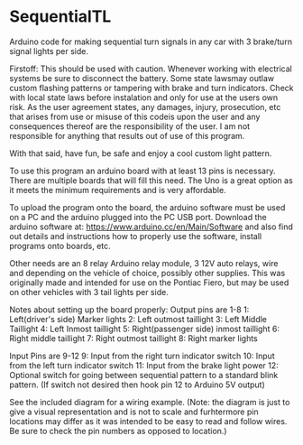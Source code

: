 # SequentialTL
Arduino code for making sequential turn signals in any car with 3 brake/turn signal lights per side.

Firstoff: This should be used with caution. Whenever working with electrical systems be sure to disconnect the battery. 
Some state lawsmay outlaw custom flashing patterns or tampering with brake and turn indicators. 
Check with local state laws before instalation and only for use at the users own risk. As the user agreement states, any damages, 
injury, prosecution, etc that arises from use or misuse of this codeis upon the user and any consequences thereof are the 
responsibility of the user. I am not responsible for anything that results out of use of this program.

With that said, have fun, be safe and enjoy a cool custom light pattern.

To use this program an arduino board with at least 13 pins is necessary. There are multiple boards that will fill this need.
The Uno is a great option as it meets the minimum requirements and is very affordable.

To upload the program onto the board, the arduino software must be used on a PC and the arduino plugged into the PC USB port.
Download the arduino software at: https://www.arduino.cc/en/Main/Software and also find out details and instructions how to 
properly use the software, install programs onto boards, etc. 

Other needs are an 8 relay Arduino relay module, 3 12V auto relays, wire and depending on the vehicle of choice, possibly other supplies. 
This was originally made and intended for use on the Pontiac Fiero, but may be used on other vehicles with 3 tail lights per side. 

Notes about setting up the board properly:
Output pins are 1-8
1: Left(driver's side) Marker lights
2: Left outmost taillight
3: Left Middle Taillight
4: Left Inmost taillight
5: Right(passenger side) inmost taillight
6: Right middle taillight
7: Right outmost taillight
8: Right marker lights

Input Pins are 9-12
9: Input from the right turn indicator switch
10: Input from the left turn indicator switch
11: Input from the brake light power
12: Optional switch for going between sequential pattern to a standard blink pattern. 
    (If switch not desired then hook pin 12 to Arduino 5V output)
    
See the included diagram for a wiring example. (Note: the diagram is just to give a visual representation and is not to scale
 and furhtermore pin locations may differ as it was intended to be easy to read and follow wires. 
 Be sure to check the pin numbers as opposed to location.)
 
 

